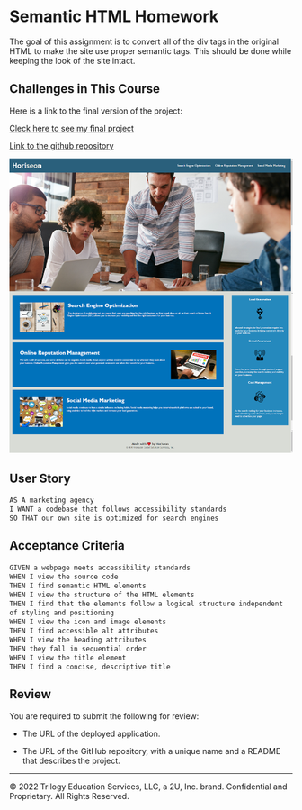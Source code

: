 # Semantic HTML Homework

The goal of this assignment is to convert all of the div tags in the original HTML to make the site use proper semantic tags. This should be done while keeping the look of the site intact.

## Challenges in This Course

Here is a link to the final version of the project:

[Cleck here to see my final project](https://lonheligas.github.io/semantic-html/)

[Link to the github repository](https://github.com/lonHeligas/semantic-html)

![Screenshot of the final page](./Assets/images/semantic-html-screenshot.png)

## User Story

```
AS A marketing agency
I WANT a codebase that follows accessibility standards
SO THAT our own site is optimized for search engines
```

## Acceptance Criteria

```
GIVEN a webpage meets accessibility standards
WHEN I view the source code
THEN I find semantic HTML elements
WHEN I view the structure of the HTML elements
THEN I find that the elements follow a logical structure independent of styling and positioning
WHEN I view the icon and image elements
THEN I find accessible alt attributes
WHEN I view the heading attributes
THEN they fall in sequential order
WHEN I view the title element
THEN I find a concise, descriptive title
```

## Review

You are required to submit the following for review:

* The URL of the deployed application.

* The URL of the GitHub repository, with a unique name and a README that describes the project.

---
© 2022 Trilogy Education Services, LLC, a 2U, Inc. brand. Confidential and Proprietary. All Rights Reserved.
